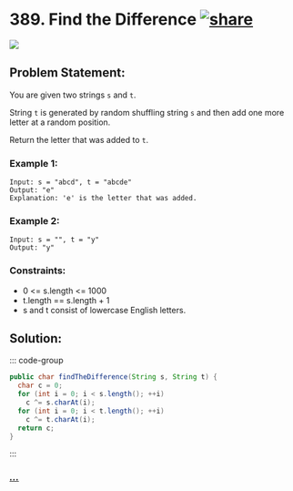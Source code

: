 # 389. Find the Difference [![share]](https://leetcode.com/problems/find-the-difference/)

![][easy]

## Problem Statement:

You are given two strings `s` and `t`.

String `t` is generated by random shuffling string `s` and then add one more letter at a random position.

Return the letter that was added to `t`.

### Example 1:

```
Input: s = "abcd", t = "abcde"
Output: "e"
Explanation: 'e' is the letter that was added.
```

### Example 2:

```
Input: s = "", t = "y"
Output: "y"
```

### Constraints:

- 0 <= s.length <= 1000
- t.length == s.length + 1
- s and t consist of lowercase English letters.

## Solution:

::: code-group

```java
public char findTheDifference(String s, String t) {
  char c = 0;
  for (int i = 0; i < s.length(); ++i)
    c ^= s.charAt(i);
  for (int i = 0; i < t.length(); ++i)
    c ^= t.charAt(i);
  return c;
}
```

:::

### [_..._](#)

```

```

<!----------------------------------{ link }--------------------------------->

[share]: https://img.icons8.com/external-anggara-blue-anggara-putra/20/000000/external-share-user-interface-basic-anggara-blue-anggara-putra-2.png
[easy]: https://img.shields.io/badge/Difficulty-Easy-bright.svg
[medium]: https://img.shields.io/badge/Difficulty-Medium-yellow.svg
[hard]: https://img.shields.io/badge/Difficulty-Hard-red.svg
